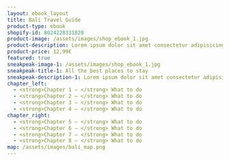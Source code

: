 ```yaml
---
layout: ebook_layout
title: Bali Travel Guide
product-type: ebook
shopify-id: 8024228331828
product-image: /assets/images/shop_ebook_1.jpg
product-description: Lorem ipsum dolor sit amet consectetur adipisicing elit. Vero provident nemo tempora iste error sint, velit reiciendis excepturi ab accusantium maiores, unde natus ipsa dolore. Magni sit officiis obcaecati veniam.
product-price: 12,99€
featured: true
sneakpeak-image-1: /assets/images/shop_ebook_1.jpg
sneakpeak-title-1: All the best places to stay
sneakpeak-description-1: Lorem ipsum dolor sit amet consectetur adipisicing elit. Aut optio officiis fugit neque ipsum deleniti perferendis, assumenda dolores alias sed doloribus temporibus dicta! Nesciunt at ex fugiat aperiam. Iusto, illum.
chapter_left:
  - <strong>Chapter 1 – </strong> What to do
  - <strong>Chapter 2 – </strong> What to do
  - <strong>Chapter 3 – </strong> What to do
  - <strong>Chapter 4 – </strong> What to do
chapter_right:
  - <strong>Chapter 5 – </strong> What to do
  - <strong>Chapter 6 – </strong> What to do
  - <strong>Chapter 7 – </strong> What to do 
  - <strong>Chapter 8 – </strong> What to do
map: /assets/images/bali_map.png
---
```


